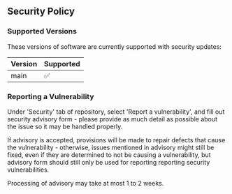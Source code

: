 ## Security Policy

### Supported Versions

These versions of software are currently supported with security updates:

| Version | Supported          |
| ------- | ------------------ |
| main    | :white_check_mark: |

### Reporting a Vulnerability

Under 'Security' tab of repository, select 'Report a vulnerability', and fill out security advisory form - please provide as much detail as possible about the issue so it may be handled properly.

If advisory is accepted, provisions will be made to repair defects that cause the vulnerability - otherwise, issues mentioned in advisory might still be fixed, even if they are determined to not be causing a vulnerability, but advisory form should still only be used for reporting reporting security vulnerabilities.

Processing of advisory may take at most 1 to 2 weeks.
